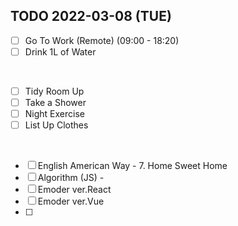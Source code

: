 ## TODO 2022-03-08 (TUE)

- [ ] Go To Work (Remote) (09:00 - 18:20)
- [ ] Drink 1L of Water
<br>

- [ ] Tidy Room Up
- [ ] Take a Shower
- [ ] Night Exercise 
- [ ] List Up Clothes 
<br>

- [ ] English American Way - 7. Home Sweet Home
- [ ] Algorithm (JS) - 
- [ ] Emoder ver.React 
- [ ] Emoder ver.Vue
- [ ] 